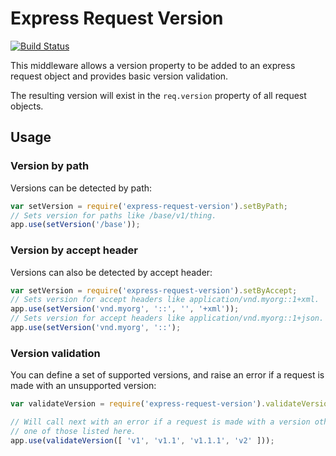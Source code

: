 # Express Request Version

[![Build Status](https://travis-ci.org/elliotttf/express-request-version.svg)](https://travis-ci.org/elliotttf/express-request-version)

This middleware allows a version property to be added to an express request object and provides
basic version validation.

The resulting version will exist in the `req.version` property of all request objects.

## Usage

### Version by path

Versions can be detected by path:

```javascript
var setVersion = require('express-request-version').setByPath;
// Sets version for paths like /base/v1/thing.
app.use(setVersion('/base'));
```

### Version by accept header

Versions can also be detected by accept header:

```javascript
var setVersion = require('express-request-version').setByAccept;
// Sets version for accept headers like application/vnd.myorg::1+xml.
app.use(setVersion('vnd.myorg', '::', '', '+xml'));
// Sets version for accept headers like application/vnd.myorg::1+json.
app.use(setVersion('vnd.myorg', '::');
```

### Version validation

You can define a set of supported versions, and raise an error if a request is made with an
unsupported version:

```javascript
var validateVersion = require('express-request-version').validateVersion;

// Will call next with an error if a request is made with a version other than
// one of those listed here.
app.use(validateVersion([ 'v1', 'v1.1', 'v1.1.1', 'v2' ]));
```

